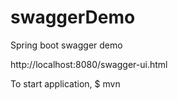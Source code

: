 # swaggerDemo

Spring boot swagger demo


http://localhost:8080/swagger-ui.html

To start application, $ mvn
